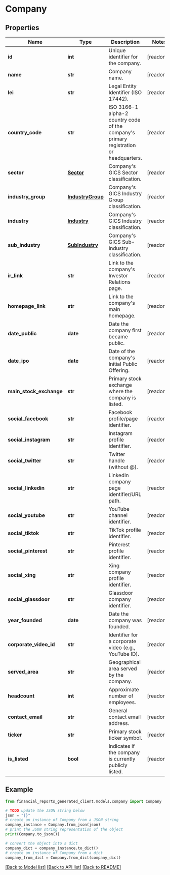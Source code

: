 # Company


## Properties

Name | Type | Description | Notes
------------ | ------------- | ------------- | -------------
**id** | **int** | Unique identifier for the company. | [readonly] 
**name** | **str** | Company name. | [readonly] 
**lei** | **str** | Legal Entity Identifier (ISO 17442). | [readonly] 
**country_code** | **str** | ISO 3166-1 alpha-2 country code of the company&#39;s primary registration or headquarters. | [readonly] 
**sector** | [**Sector**](Sector.md) | Company&#39;s GICS Sector classification. | [readonly] 
**industry_group** | [**IndustryGroup**](IndustryGroup.md) | Company&#39;s GICS Industry Group classification. | [readonly] 
**industry** | [**Industry**](Industry.md) | Company&#39;s GICS Industry classification. | [readonly] 
**sub_industry** | [**SubIndustry**](SubIndustry.md) | Company&#39;s GICS Sub-Industry classification. | [readonly] 
**ir_link** | **str** | Link to the company&#39;s Investor Relations page. | [readonly] 
**homepage_link** | **str** | Link to the company&#39;s main homepage. | [readonly] 
**date_public** | **date** | Date the company first became public. | [readonly] 
**date_ipo** | **date** | Date of the company&#39;s Initial Public Offering. | [readonly] 
**main_stock_exchange** | **str** | Primary stock exchange where the company is listed. | [readonly] 
**social_facebook** | **str** | Facebook profile/page identifier. | [readonly] 
**social_instagram** | **str** | Instagram profile identifier. | [readonly] 
**social_twitter** | **str** | Twitter handle (without @). | [readonly] 
**social_linkedin** | **str** | LinkedIn company page identifier/URL path. | [readonly] 
**social_youtube** | **str** | YouTube channel identifier. | [readonly] 
**social_tiktok** | **str** | TikTok profile identifier. | [readonly] 
**social_pinterest** | **str** | Pinterest profile identifier. | [readonly] 
**social_xing** | **str** | Xing company profile identifier. | [readonly] 
**social_glassdoor** | **str** | Glassdoor company identifier. | [readonly] 
**year_founded** | **date** | Date the company was founded. | [readonly] 
**corporate_video_id** | **str** | Identifier for a corporate video (e.g., YouTube ID). | [readonly] 
**served_area** | **str** | Geographical area served by the company. | [readonly] 
**headcount** | **int** | Approximate number of employees. | [readonly] 
**contact_email** | **str** | General contact email address. | [readonly] 
**ticker** | **str** | Primary stock ticker symbol. | [readonly] 
**is_listed** | **bool** | Indicates if the company is currently publicly listed. | [readonly] 

## Example

```python
from financial_reports_generated_client.models.company import Company

# TODO update the JSON string below
json = "{}"
# create an instance of Company from a JSON string
company_instance = Company.from_json(json)
# print the JSON string representation of the object
print(Company.to_json())

# convert the object into a dict
company_dict = company_instance.to_dict()
# create an instance of Company from a dict
company_from_dict = Company.from_dict(company_dict)
```
[[Back to Model list]](../README.md#documentation-for-models) [[Back to API list]](../README.md#documentation-for-api-endpoints) [[Back to README]](../README.md)


